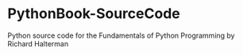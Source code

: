 # PythonBook-SourceCode

Python source code for the Fundamentals of Python Programming by Richard Halterman 
